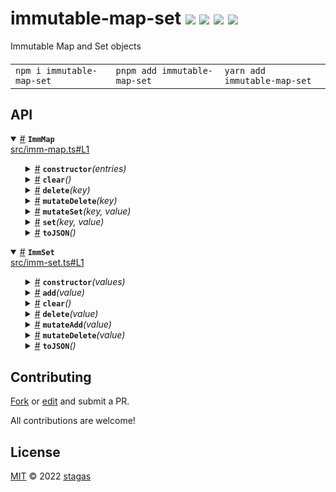 <h1>
immutable-map-set <a href="https://npmjs.org/package/immutable-map-set"><img src="https://img.shields.io/badge/npm-v0.0.1-F00.svg?colorA=000"/></a> <a href="src"><img src="https://img.shields.io/badge/loc-58-FFF.svg?colorA=000"/></a> <a href="https://cdn.jsdelivr.net/npm/immutable-map-set@0.0.1/dist/immutable-map-set.min.js"><img src="https://img.shields.io/badge/brotli-260b-333.svg?colorA=000"/></a> <a href="LICENSE"><img src="https://img.shields.io/badge/license-MIT-F0B.svg?colorA=000"/></a>
</h1>

<p></p>

Immutable Map and Set objects

<h4>
<table><tr><td title="Triple click to select and copy paste">
<code>npm i immutable-map-set </code>
</td><td title="Triple click to select and copy paste">
<code>pnpm add immutable-map-set </code>
</td><td title="Triple click to select and copy paste">
<code>yarn add immutable-map-set</code>
</td></tr></table>
</h4>

## API

<p>  <details id="ImmMap$1" title="Class" open><summary><span><a href="#ImmMap$1">#</a></span>  <code><strong>ImmMap</strong></code>    </summary>  <a href="src/imm-map.ts#L1">src/imm-map.ts#L1</a>  <ul>        <p>  <details id="constructor$2" title="Constructor" ><summary><span><a href="#constructor$2">#</a></span>  <code><strong>constructor</strong></code><em>(entries)</em>    </summary>  <a href="src/imm-map.ts#L2">src/imm-map.ts#L2</a>  <ul>    <p>  <details id="new ImmMap$3" title="ConstructorSignature" ><summary><span><a href="#new ImmMap$3">#</a></span>  <code><strong>new ImmMap</strong></code><em>()</em>    </summary>    <ul><p><a href="#ImmMap$1">ImmMap</a>&lt;<a href="#K$4">K</a>, <a href="#V$5">V</a>&gt;</p>      <p>  <details id="entries$6" title="Parameter" ><summary><span><a href="#entries$6">#</a></span>  <code><strong>entries</strong></code>    </summary>    <ul><p><code>null</code> | <a href="#ImmMap$1">ImmMap</a>&lt;<a href="#K$4">K</a>, <a href="#V$5">V</a>&gt; | readonly     readonly     [  <a href="#K$4">K</a>, <a href="#V$5">V</a>  ]  [] | <span>Map</span>&lt;<a href="#K$4">K</a>, <a href="#V$5">V</a>&gt;</p>        </ul></details></p>  </ul></details></p>    </ul></details><details id="clear$23" title="Method" ><summary><span><a href="#clear$23">#</a></span>  <code><strong>clear</strong></code><em>()</em>    </summary>  <a href="src/imm-map.ts#L27">src/imm-map.ts#L27</a>  <ul>    <p>      <p><strong>clear</strong><em>()</em>  &nbsp;=&gt;  <ul><a href="#ImmMap$1">ImmMap</a>&lt;<a href="#K$4">K</a>, <a href="#V$5">V</a>&gt;</ul></p></p>    </ul></details><details id="delete$17" title="Method" ><summary><span><a href="#delete$17">#</a></span>  <code><strong>delete</strong></code><em>(key)</em>    </summary>  <a href="src/imm-map.ts#L19">src/imm-map.ts#L19</a>  <ul>    <p>    <details id="key$19" title="Parameter" ><summary><span><a href="#key$19">#</a></span>  <code><strong>key</strong></code>    </summary>    <ul><p><a href="#K$4">K</a></p>        </ul></details>  <p><strong>delete</strong><em>(key)</em>  &nbsp;=&gt;  <ul><a href="#ImmMap$1">ImmMap</a>&lt;<a href="#K$4">K</a>, <a href="#V$5">V</a>&gt;</ul></p></p>    </ul></details><details id="mutateDelete$20" title="Method" ><summary><span><a href="#mutateDelete$20">#</a></span>  <code><strong>mutateDelete</strong></code><em>(key)</em>    </summary>  <a href="src/imm-map.ts#L24">src/imm-map.ts#L24</a>  <ul>    <p>    <details id="key$22" title="Parameter" ><summary><span><a href="#key$22">#</a></span>  <code><strong>key</strong></code>    </summary>    <ul><p><a href="#K$4">K</a></p>        </ul></details>  <p><strong>mutateDelete</strong><em>(key)</em>  &nbsp;=&gt;  <ul>boolean</ul></p></p>    </ul></details><details id="mutateSet$13" title="Method" ><summary><span><a href="#mutateSet$13">#</a></span>  <code><strong>mutateSet</strong></code><em>(key, value)</em>    </summary>  <a href="src/imm-map.ts#L15">src/imm-map.ts#L15</a>  <ul>    <p>    <details id="key$15" title="Parameter" ><summary><span><a href="#key$15">#</a></span>  <code><strong>key</strong></code>    </summary>    <ul><p><a href="#K$4">K</a></p>        </ul></details><details id="value$16" title="Parameter" ><summary><span><a href="#value$16">#</a></span>  <code><strong>value</strong></code>    </summary>    <ul><p><a href="#V$5">V</a></p>        </ul></details>  <p><strong>mutateSet</strong><em>(key, value)</em>  &nbsp;=&gt;  <ul><a href="#ImmMap$1">ImmMap</a>&lt;<a href="#K$4">K</a>, <a href="#V$5">V</a>&gt;</ul></p></p>    </ul></details><details id="set$9" title="Method" ><summary><span><a href="#set$9">#</a></span>  <code><strong>set</strong></code><em>(key, value)</em>    </summary>  <a href="src/imm-map.ts#L12">src/imm-map.ts#L12</a>  <ul>    <p>    <details id="key$11" title="Parameter" ><summary><span><a href="#key$11">#</a></span>  <code><strong>key</strong></code>    </summary>    <ul><p><a href="#K$4">K</a></p>        </ul></details><details id="value$12" title="Parameter" ><summary><span><a href="#value$12">#</a></span>  <code><strong>value</strong></code>    </summary>    <ul><p><a href="#V$5">V</a></p>        </ul></details>  <p><strong>set</strong><em>(key, value)</em>  &nbsp;=&gt;  <ul><a href="#ImmMap$1">ImmMap</a>&lt;<a href="#K$4">K</a>, <a href="#V$5">V</a>&gt;</ul></p></p>    </ul></details><details id="toJSON$7" title="Method" ><summary><span><a href="#toJSON$7">#</a></span>  <code><strong>toJSON</strong></code><em>()</em>    </summary>  <a href="src/imm-map.ts#L8">src/imm-map.ts#L8</a>  <ul>    <p>      <p><strong>toJSON</strong><em>()</em>  &nbsp;=&gt;  <ul>[  <a href="#K$4">K</a>, <a href="#V$5">V</a>  ]  []</ul></p></p>    </ul></details></p></ul></details><details id="ImmSet$27" title="Class" open><summary><span><a href="#ImmSet$27">#</a></span>  <code><strong>ImmSet</strong></code>    </summary>  <a href="src/imm-set.ts#L1">src/imm-set.ts#L1</a>  <ul>        <p>  <details id="constructor$28" title="Constructor" ><summary><span><a href="#constructor$28">#</a></span>  <code><strong>constructor</strong></code><em>(values)</em>    </summary>  <a href="src/imm-set.ts#L2">src/imm-set.ts#L2</a>  <ul>    <p>  <details id="new ImmSet$29" title="ConstructorSignature" ><summary><span><a href="#new ImmSet$29">#</a></span>  <code><strong>new ImmSet</strong></code><em>()</em>    </summary>    <ul><p><a href="#ImmSet$27">ImmSet</a>&lt;<a href="#T$30">T</a>&gt;</p>      <p>  <details id="values$31" title="Parameter" ><summary><span><a href="#values$31">#</a></span>  <code><strong>values</strong></code>    </summary>    <ul><p><code>null</code> | <a href="#ImmSet$27">ImmSet</a>&lt;<a href="#T$30">T</a>&gt; | readonly     <a href="#T$30">T</a>  [] | <span>Set</span>&lt;<a href="#T$30">T</a>&gt;</p>        </ul></details></p>  </ul></details></p>    </ul></details><details id="add$34" title="Method" ><summary><span><a href="#add$34">#</a></span>  <code><strong>add</strong></code><em>(value)</em>    </summary>  <a href="src/imm-set.ts#L12">src/imm-set.ts#L12</a>  <ul>    <p>    <details id="value$36" title="Parameter" ><summary><span><a href="#value$36">#</a></span>  <code><strong>value</strong></code>    </summary>    <ul><p><a href="#T$30">T</a></p>        </ul></details>  <p><strong>add</strong><em>(value)</em>  &nbsp;=&gt;  <ul><a href="#ImmSet$27">ImmSet</a>&lt;<a href="#T$30">T</a>&gt;</ul></p></p>    </ul></details><details id="clear$46" title="Method" ><summary><span><a href="#clear$46">#</a></span>  <code><strong>clear</strong></code><em>()</em>    </summary>  <a href="src/imm-set.ts#L27">src/imm-set.ts#L27</a>  <ul>    <p>      <p><strong>clear</strong><em>()</em>  &nbsp;=&gt;  <ul><a href="#ImmSet$27">ImmSet</a>&lt;<a href="#T$30">T</a>&gt;</ul></p></p>    </ul></details><details id="delete$40" title="Method" ><summary><span><a href="#delete$40">#</a></span>  <code><strong>delete</strong></code><em>(value)</em>    </summary>  <a href="src/imm-set.ts#L19">src/imm-set.ts#L19</a>  <ul>    <p>    <details id="value$42" title="Parameter" ><summary><span><a href="#value$42">#</a></span>  <code><strong>value</strong></code>    </summary>    <ul><p><a href="#T$30">T</a></p>        </ul></details>  <p><strong>delete</strong><em>(value)</em>  &nbsp;=&gt;  <ul><a href="#ImmSet$27">ImmSet</a>&lt;<a href="#T$30">T</a>&gt;</ul></p></p>    </ul></details><details id="mutateAdd$37" title="Method" ><summary><span><a href="#mutateAdd$37">#</a></span>  <code><strong>mutateAdd</strong></code><em>(value)</em>    </summary>  <a href="src/imm-set.ts#L15">src/imm-set.ts#L15</a>  <ul>    <p>    <details id="value$39" title="Parameter" ><summary><span><a href="#value$39">#</a></span>  <code><strong>value</strong></code>    </summary>    <ul><p><a href="#T$30">T</a></p>        </ul></details>  <p><strong>mutateAdd</strong><em>(value)</em>  &nbsp;=&gt;  <ul><a href="#ImmSet$27">ImmSet</a>&lt;<a href="#T$30">T</a>&gt;</ul></p></p>    </ul></details><details id="mutateDelete$43" title="Method" ><summary><span><a href="#mutateDelete$43">#</a></span>  <code><strong>mutateDelete</strong></code><em>(value)</em>    </summary>  <a href="src/imm-set.ts#L24">src/imm-set.ts#L24</a>  <ul>    <p>    <details id="value$45" title="Parameter" ><summary><span><a href="#value$45">#</a></span>  <code><strong>value</strong></code>    </summary>    <ul><p><a href="#T$30">T</a></p>        </ul></details>  <p><strong>mutateDelete</strong><em>(value)</em>  &nbsp;=&gt;  <ul>boolean</ul></p></p>    </ul></details><details id="toJSON$32" title="Method" ><summary><span><a href="#toJSON$32">#</a></span>  <code><strong>toJSON</strong></code><em>()</em>    </summary>  <a href="src/imm-set.ts#L8">src/imm-set.ts#L8</a>  <ul>    <p>      <p><strong>toJSON</strong><em>()</em>  &nbsp;=&gt;  <ul><a href="#T$30">T</a>  []</ul></p></p>    </ul></details></p></ul></details></p>

## Contributing

[Fork](https://github.com/stagas/immutable-map-set/fork) or [edit](https://github.dev/stagas/immutable-map-set) and submit a PR.

All contributions are welcome!

## License

<a href="LICENSE">MIT</a> &copy; 2022 [stagas](https://github.com/stagas)
